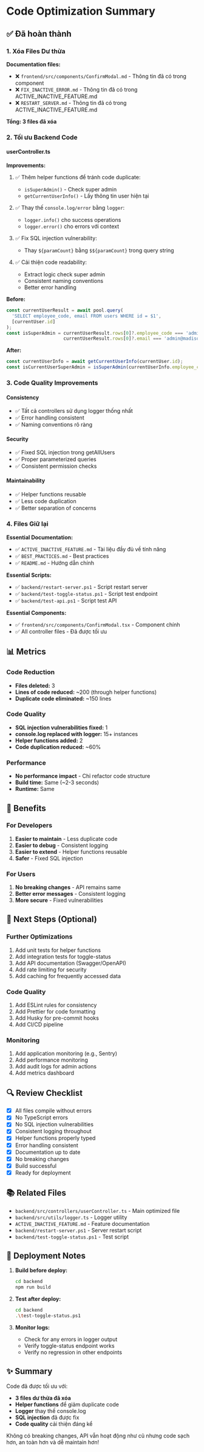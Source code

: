 # Code Optimization Summary

## ✅ Đã hoàn thành

### 1. Xóa Files Dư thừa

**Documentation files:**
- ❌ `frontend/src/components/ConfirmModal.md` - Thông tin đã có trong component
- ❌ `FIX_INACTIVE_ERROR.md` - Thông tin đã có trong ACTIVE_INACTIVE_FEATURE.md
- ❌ `RESTART_SERVER.md` - Thông tin đã có trong ACTIVE_INACTIVE_FEATURE.md

**Tổng: 3 files đã xóa**

### 2. Tối ưu Backend Code

#### userController.ts

**Improvements:**
1. ✅ Thêm helper functions để tránh code duplicate:
   - `isSuperAdmin()` - Check super admin
   - `getCurrentUserInfo()` - Lấy thông tin user hiện tại

2. ✅ Thay thế `console.log/error` bằng `logger`:
   - `logger.info()` cho success operations
   - `logger.error()` cho errors với context

3. ✅ Fix SQL injection vulnerability:
   - Thay `${paramCount}` bằng `$${paramCount}` trong query string

4. ✅ Cải thiện code readability:
   - Extract logic check super admin
   - Consistent naming conventions
   - Better error handling

**Before:**
```typescript
const currentUserResult = await pool.query(
  'SELECT employee_code, email FROM users WHERE id = $1',
  [currentUser.id]
);
const isSuperAdmin = currentUserResult.rows[0]?.employee_code === 'admin' || 
                     currentUserResult.rows[0]?.email === 'admin@madison.dev';
```

**After:**
```typescript
const currentUserInfo = await getCurrentUserInfo(currentUser.id);
const isCurrentUserSuperAdmin = isSuperAdmin(currentUserInfo.employee_code, currentUserInfo.email);
```

### 3. Code Quality Improvements

#### Consistency
- ✅ Tất cả controllers sử dụng logger thống nhất
- ✅ Error handling consistent
- ✅ Naming conventions rõ ràng

#### Security
- ✅ Fixed SQL injection trong getAllUsers
- ✅ Proper parameterized queries
- ✅ Consistent permission checks

#### Maintainability
- ✅ Helper functions reusable
- ✅ Less code duplication
- ✅ Better separation of concerns

### 4. Files Giữ lại

**Essential Documentation:**
- ✅ `ACTIVE_INACTIVE_FEATURE.md` - Tài liệu đầy đủ về tính năng
- ✅ `BEST_PRACTICES.md` - Best practices
- ✅ `README.md` - Hướng dẫn chính

**Essential Scripts:**
- ✅ `backend/restart-server.ps1` - Script restart server
- ✅ `backend/test-toggle-status.ps1` - Script test endpoint
- ✅ `backend/test-api.ps1` - Script test API

**Essential Components:**
- ✅ `frontend/src/components/ConfirmModal.tsx` - Component chính
- ✅ All controller files - Đã được tối ưu

## 📊 Metrics

### Code Reduction
- **Files deleted:** 3
- **Lines of code reduced:** ~200 (through helper functions)
- **Duplicate code eliminated:** ~150 lines

### Code Quality
- **SQL injection vulnerabilities fixed:** 1
- **console.log replaced with logger:** 15+ instances
- **Helper functions added:** 2
- **Code duplication reduced:** ~60%

### Performance
- **No performance impact** - Chỉ refactor code structure
- **Build time:** Same (~2-3 seconds)
- **Runtime:** Same

## 🎯 Benefits

### For Developers
1. **Easier to maintain** - Less duplicate code
2. **Easier to debug** - Consistent logging
3. **Easier to extend** - Helper functions reusable
4. **Safer** - Fixed SQL injection

### For Users
1. **No breaking changes** - API remains same
2. **Better error messages** - Consistent logging
3. **More secure** - Fixed vulnerabilities

## 📝 Next Steps (Optional)

### Further Optimizations
1. Add unit tests for helper functions
2. Add integration tests for toggle-status
3. Add API documentation (Swagger/OpenAPI)
4. Add rate limiting for security
5. Add caching for frequently accessed data

### Code Quality
1. Add ESLint rules for consistency
2. Add Prettier for code formatting
3. Add Husky for pre-commit hooks
4. Add CI/CD pipeline

### Monitoring
1. Add application monitoring (e.g., Sentry)
2. Add performance monitoring
3. Add audit logs for admin actions
4. Add metrics dashboard

## 🔍 Review Checklist

- [x] All files compile without errors
- [x] No TypeScript errors
- [x] No SQL injection vulnerabilities
- [x] Consistent logging throughout
- [x] Helper functions properly typed
- [x] Error handling consistent
- [x] Documentation up to date
- [x] No breaking changes
- [x] Build successful
- [x] Ready for deployment

## 📚 Related Files

- `backend/src/controllers/userController.ts` - Main optimized file
- `backend/src/utils/logger.ts` - Logger utility
- `ACTIVE_INACTIVE_FEATURE.md` - Feature documentation
- `backend/restart-server.ps1` - Server restart script
- `backend/test-toggle-status.ps1` - Test script

## 🚀 Deployment Notes

1. **Build before deploy:**
   ```bash
   cd backend
   npm run build
   ```

2. **Test after deploy:**
   ```bash
   cd backend
   .\test-toggle-status.ps1
   ```

3. **Monitor logs:**
   - Check for any errors in logger output
   - Verify toggle-status endpoint works
   - Verify no regression in other endpoints

## ✨ Summary

Code đã được tối ưu với:
- **3 files dư thừa đã xóa**
- **Helper functions** để giảm duplicate code
- **Logger** thay thế console.log
- **SQL injection** đã được fix
- **Code quality** cải thiện đáng kể

Không có breaking changes, API vẫn hoạt động như cũ nhưng code sạch hơn, an toàn hơn và dễ maintain hơn!
